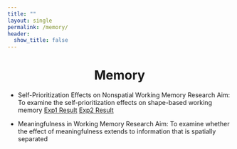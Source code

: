 ```yaml
---
title: ""
layout: single
permalink: /memory/
header:
  show_title: false
---
```

<h1 style="text-align: center;">Memory</h1>

- Self-Prioritization Effects on Nonspatial Working Memory 
Research Aim: To examine the self-prioritization effects on shape-based working memory
[Exp1 Result](/data/analyzeSPE8VCS1.html)
[Exp2 Result](/data/analyzeSPE8VCS2.html)

- Meaningfulness in Working Memory
Research Aim: To examine whether the effect of meaningfulness extends to information that is spatially separated
